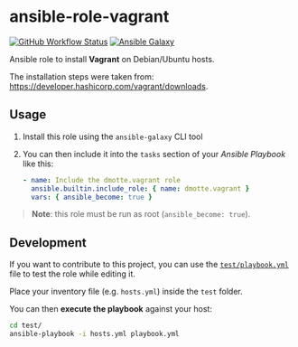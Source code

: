 # ansible-role-vagrant

[![GitHub Workflow Status](https://img.shields.io/github/workflow/status/dmotte/ansible-role-vagrant/release?logo=github&style=flat-square)](https://github.com/dmotte/ansible-role-vagrant/actions)
[![Ansible Galaxy](https://img.shields.io/badge/galaxy-dmotte.vagrant-blueviolet?logo=ansible&style=flat-square)](https://galaxy.ansible.com/dmotte/vagrant)

Ansible role to install **Vagrant** on Debian/Ubuntu hosts.

The installation steps were taken from: https://developer.hashicorp.com/vagrant/downloads.

## Usage

1. Install this role using the `ansible-galaxy` CLI tool
2. You can then include it into the `tasks` section of your _Ansible Playbook_ like this:

   ```yaml
   - name: Include the dmotte.vagrant role
     ansible.builtin.include_role: { name: dmotte.vagrant }
     vars: { ansible_become: true }
   ```

> **Note**: this role must be run as root (`ansible_become: true`).

## Development

If you want to contribute to this project, you can use the [`test/playbook.yml`](test/playbook.yml) file to test the role while editing it.

Place your inventory file (e.g. `hosts.yml`) inside the `test` folder.

You can then **execute the playbook** against your host:

```bash
cd test/
ansible-playbook -i hosts.yml playbook.yml
```
